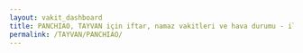 ```yaml
---
layout: vakit_dashboard
title: PANCHIAO, TAYVAN için iftar, namaz vakitleri ve hava durumu - ilçe/eyalet seç
permalink: /TAYVAN/PANCHIAO/
---
```


<script type="text/javascript">
  var GLOBAL_COUNTRY = 'TAYVAN';
  var GLOBAL_CITY = 'PANCHIAO';
  var GLOBAL_STATE = '';
  var lat = 72;
  var lon = 21;
</script>

